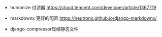+ humanize 过滤器
    https://cloud.tencent.com/developer/article/1367719
+ markdownx
    更好的配置
    https://neutronx.github.io/django-markdownx/

+ django-compressor压缩静态文件